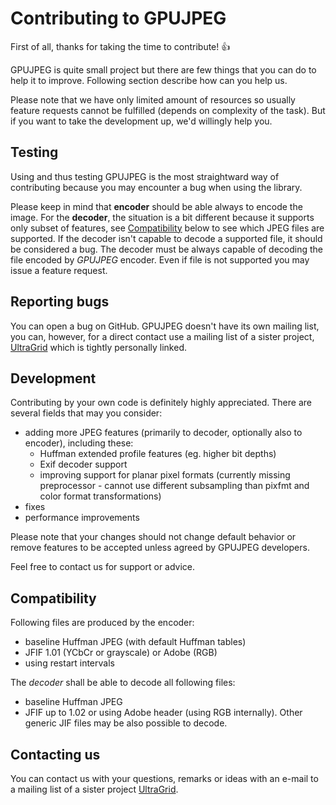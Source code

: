Contributing to GPUJPEG
=======================
First of all, thanks for taking the time to contribute! :+1:

GPUJPEG is quite small project but there are few things that you can do
to help it to improve. Following section describe how can you help us.

Please note that we have only limited amount of resources so usually
feature requests cannot be fulfilled (depends on complexity of the task).
But if you want to take the development up, we'd willingly help you.

Testing
-------
Using and thus testing GPUJPEG is the most straightward way of
contributing because you may encounter a bug when using the library.

Please keep in mind that **encoder** should be able always to encode the
image. For the **decoder**, the situation is a bit different because
it supports only subset of features, see [Compatibility](#compatibility)
below to see which JPEG files are supported. If the decoder isn't
capable to decode a supported file, it should be considered a bug. The
decoder must be always capable of decoding the file encoded by _GPUJPEG_
encoder. Even if file is not supported you may issue a feature request.

Reporting bugs
--------------
You can open a bug on GitHub. GPUJPEG doesn't have its own mailing list,
you can, however, for a direct contact use a mailing list of a sister
project, [UltraGrid](https://github.com/CESNET/UltraGrid) which is
tightly personally linked.

Development
-----------
Contributing by your own code is definitely highly appreciated. There
are several fields that may you consider:
- adding more JPEG features (primarily to decoder, optionally also to
  encoder), including these:
    - Huffman extended profile features (eg. higher bit depths)
    - Exif decoder support
    - improving support for planar pixel formats (currently missing
      preprocessor - cannot use different subsampling than pixfmt and
      color format transformations)
- fixes
- performance improvements

Please note that your changes should not change default behavior or
remove features to be accepted unless agreed by GPUJPEG developers.

Feel free to contact us for support or advice.

Compatibility
-------------
Following files are produced by the encoder:
- baseline Huffman JPEG (with default Huffman tables)
- JFIF 1.01 (YCbCr or grayscale) or Adobe (RGB)
- using restart intervals

The _decoder_ shall be able to decode all following files:
- baseline Huffman JPEG
- JFIF up to 1.02 or using Adobe header (using RGB internally). Other
  generic JIF files may be also possible to decode.

Contacting us
-------------
You can contact us with your questions, remarks or ideas with an e-mail
to a mailing list of a sister project
[UltraGrid](https://github.com/CESNET/UltraGrid).

